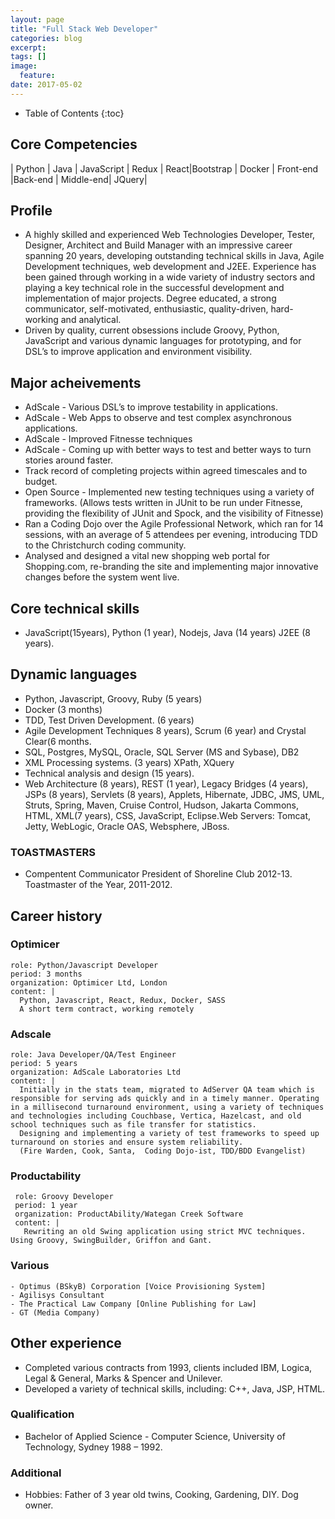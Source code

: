```yaml
---
layout: page
title: "Full Stack Web Developer"
categories: blog
excerpt:
tags: []
image:
  feature:
date: 2017-05-02
---
```


* Table of Contents
{:toc}

## Core Competencies

| Python | Java | JavaScript | Redux
| React|Bootstrap | Docker | Front-end
|Back-end | Middle-end| JQuery|

## Profile
- A highly skilled and experienced Web Technologies Developer, Tester, Designer, Architect and Build Manager with an impressive career spanning 20 years, developing outstanding technical skills in Java, Agile Development techniques, web development and J2EE.  Experience has been gained through working in a wide variety of industry sectors and playing a key technical role in the successful development and implementation of major projects.  Degree educated, a strong communicator, self-motivated, enthusiastic, quality-driven, hard-working and analytical.
- Driven by quality, current obsessions include Groovy, Python, JavaScript and various dynamic languages for prototyping, and for DSL’s to improve application and environment visibility.

## Major acheivements
- AdScale - Various DSL’s to improve testability in applications.
- AdScale - Web Apps to observe and test complex asynchronous applications.
- AdScale - Improved Fitnesse techniques
- AdScale - Coming up with better ways to test and better ways to turn stories around faster.
- Track record of completing projects within agreed timescales and to budget.
- Open Source - Implemented new testing techniques using a variety of frameworks. (Allows tests written in JUnit to be run under Fitnesse, providing the flexibility of JUnit and Spock, and the visibility of Fitnesse)
- Ran a Coding Dojo over the Agile Professional Network, which ran for 14 sessions, with an average of 5 attendees per evening, introducing TDD to the Christchurch coding community.
- Analysed and designed a vital new shopping web portal for Shopping.com, re-branding the site and implementing major innovative changes before the system went live.

## Core technical skills
- JavaScript(15years), Python (1 year), Nodejs, Java (14 years) J2EE (8 years).

## Dynamic languages
- Python, Javascript, Groovy, Ruby (5 years)
- Docker (3 months)
- TDD, Test Driven Development. (6 years)
- Agile Development Techniques 8 years), Scrum (6 year) and Crystal Clear(6 months.
- SQL, Postgres, MySQL, Oracle, SQL Server (MS and Sybase), DB2
- XML Processing systems. (3 years) XPath, XQuery
- Technical analysis and design (15 years).
- Web Architecture (8 years), REST (1 year), Legacy Bridges (4 years), JSPs (8 years), Servlets (8 years), Applets, Hibernate, JDBC, JMS, UML, Struts, Spring, Maven, Cruise Control, Hudson, Jakarta Commons, HTML, XML(7 years), CSS, JavaScript, Eclipse.Web Servers: Tomcat, Jetty, WebLogic, Oracle OAS, Websphere, JBoss.

### TOASTMASTERS
- Compentent Communicator President of Shoreline Club 2012-13. Toastmaster of the Year, 2011-2012.


## Career history

### Optimicer
    role: Python/Javascript Developer
    period: 3 months
    organization: Optimicer Ltd, London
    content: |
      Python, Javascript, React, Redux, Docker, SASS
      A short term contract, working remotely

### Adscale
    role: Java Developer/QA/Test Engineer
    period: 5 years
    organization: AdScale Laboratories Ltd
    content: |
      Initially in the stats team, migrated to AdServer QA team which is responsible for serving ads quickly and in a timely manner. Operating in a millisecond turnaround environment, using a variety of techniques and technologies including Couchbase, Vertica, Hazelcast, and old school techniques such as file transfer for statistics.
      Designing and implementing a variety of test frameworks to speed up turnaround on stories and ensure system reliability.
      (Fire Warden, Cook, Santa,  Coding Dojo-ist, TDD/BDD Evangelist)

### Productability
     role: Groovy Developer
     period: 1 year
     organization: ProductAbility/Wategan Creek Software
     content: |
       Rewriting an old Swing application using strict MVC techniques. Using Groovy, SwingBuilder, Griffon and Gant.

### Various
    - Optimus (BSkyB) Corporation [Voice Provisioning System]
    - Agilisys Consultant
    - The Practical Law Company [Online Publishing for Law]
    - GT (Media Company)

## Other experience
  - Completed various contracts from 1993, clients included IBM, Logica, Legal & General, Marks & Spencer and Unilever.
  - Developed a variety of technical skills, including: C++, Java, JSP, HTML.


### Qualification
  - Bachelor of Applied Science - Computer Science, University of Technology, Sydney 1988 – 1992.

### Additional
  - Hobbies: Father of 3 year old twins, Cooking, Gardening, DIY. Dog owner.
